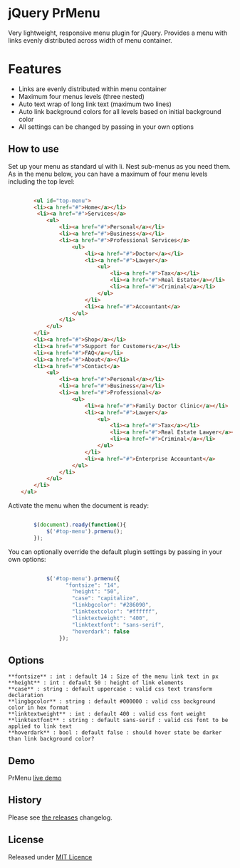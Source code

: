 # jQuery PrMenu

Very lightweight, responsive menu plugin for jQuery.  Provides a menu with links evenly distributed across width of menu container.

# Features

* Links are evenly distributed within menu container
* Maximum four menus levels (three nested)
* Auto text wrap of long link text (maximum two lines)
* Auto link background colors for all levels based on initial background color
* All settings can be changed by passing in your own options

## How to use

Set up your menu as standard ul with li.  Nest sub-menus as you need them.  As in the menu below, you can have a maximum of four menu levels including the top level:

```html

		<ul id="top-menu">
        <li><a href="#">Home</a></li>
         <li><a href="#">Services</a>
            <ul>
                <li><a href="#">Personal</a></li>
                <li><a href="#">Business</a></li>
                <li><a href="#">Professional Services</a>
                    <ul>
                        <li><a href="#">Doctor</a></li>
                        <li><a href="#">Lawyer</a>
                        	<ul>
		                        <li><a href="#">Tax</a></li>
		                        <li><a href="#">Real Estate</a></li>
		                        <li><a href="#">Criminal</a></li>
                    		</ul>
                        </li>
                        <li><a href="#">Accountant</a>
                    </ul>
                </li>
            </ul>
        </li>
        <li><a href="#">Shop</a></li>
        <li><a href="#">Support for Customers</a></li>
        <li><a href="#">FAQ</a></li>
        <li><a href="#">About</a></li>
        <li><a href="#">Contact</a>
            <ul>
                <li><a href="#">Personal</a></li>
                <li><a href="#">Business</a></li>
                <li><a href="#">Professional</a>
                    <ul>
                        <li><a href="#">Family Doctor Clinic</a></li>
                        <li><a href="#">Lawyer</a>
                        	<ul>
		                        <li><a href="#">Tax</a></li>
		                        <li><a href="#">Real Estate Lawyer</a></li>
		                        <li><a href="#">Criminal</a></li>
                    		</ul>
                        </li>
                        <li><a href="#">Enterprise Accountant</a>
                    </ul>
                </li>
            </ul>
        </li>
    </ul>

```

Activate the menu when the document is ready:

```js

		$(document).ready(function(){
			$('#top-menu').prmenu();
		});

```

You can optionally override the default plugin settings by passing in your own options:

```js

			$('#top-menu').prmenu({
				  "fontsize": "14",
					"height": "50",
					"case": "capitalize",
					"linkbgcolor": "#286090",
					"linktextcolor": "#ffffff",
					"linktextweight": "400",
					"linktextfont": "sans-serif",
					"hoverdark": false
				});

```

## Options

	**fontsize** : int : default 14 : Size of the menu link text in px
	**height** : int : default 50 : height of link elements
	**case** : string : default uppercase : valid css text transform declaration
	**lingbgcolor** : string : default #000000 : valid css background color in hex format
	**linktextweight** : int : default 400 : valid css font weight
	**linktextfont** : string : default sans-serif : valid css font to be applied to link text
	**hoverdark** : bool : default false : should hover state be darker than link background color?

## Demo

PrMenu [live demo](http://prmenu.pagerange.com)

## History

Please see [the releases](https://github.com/pagerange/prmenu/releases) changelog.

## License

Released under [MIT Licence](http://www.opensource.org/licenses/mit-license.php)
